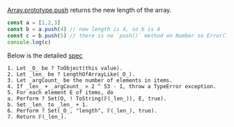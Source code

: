[Array.prototype.push](https://tc39.es/ecma262/#sec-array.prototype.push) returns the new length of the array.

```js
const a = [1,2,3]
const b = a.push(4) // new length is 4, so b is 4
const c = b.push(5) // there is no `push()` method on Number so Error(TypeError) is thrown
console.log(c)
```

Below is the detailed [spec](https://tc39.es/ecma262/#sec-array.prototype.push)

```
1. Let _O_ be ? ToObject(this value).
2. Let _len_ be ? LengthOfArrayLike(_O_).
3. Let _argCount_ be the number of elements in items.
4. If _len_ + _argCount_ > 2 ^ 53 - 1, throw a TypeError exception.
5. For each element E of items, do
a. Perform ? Set(O, ! ToString(𝔽(_len_)), E, true).
b. Set _len_ to _len_ + 1.
6. Perform ? Set(_O_, "length", 𝔽(_len_), true).
7. Return 𝔽(_len_).
```
